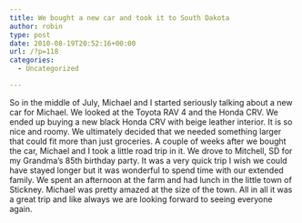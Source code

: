 ```yaml
---
title: We bought a new car and took it to South Dakota
author: robin
type: post
date: 2010-08-19T20:52:16+00:00
url: /?p=118
categories:
  - Uncategorized

---
```

So in the middle of July, Michael and I started seriously talking about a new car for Michael. We looked at the Toyota RAV 4 and the Honda CRV. We ended up buying a new black Honda CRV with beige leather interior. It is so nice and roomy. We ultimately decided that we needed something larger that could fit more than just groceries. A couple of weeks after we bought the car, Michael and I took a little road trip in it. We drove to Mitchell, SD for my Grandma&#8217;s 85th birthday party. It was a very quick trip I wish we could have stayed longer but it was wonderful to spend time with our extended family. We spent an afternoon at the farm and had lunch in the little town of Stickney. Michael was pretty amazed at the size of the town. All in all it was a great trip and like always we are looking forward to seeing everyone again.